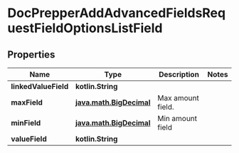 
# DocPrepperAddAdvancedFieldsRequestFieldOptionsListField

## Properties
Name | Type | Description | Notes
------------ | ------------- | ------------- | -------------
**linkedValueField** | **kotlin.String** |  | 
**maxField** | [**java.math.BigDecimal**](java.math.BigDecimal.md) | Max amount field. | 
**minField** | [**java.math.BigDecimal**](java.math.BigDecimal.md) | Min amount field | 
**valueField** | **kotlin.String** |  | 



